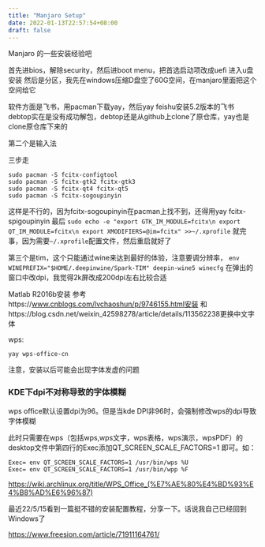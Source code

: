 ```yaml
---
title: "Manjaro Setup"
date: 2022-01-13T22:57:54+08:00
draft: false
---
```


Manjaro 的一些安装经验吧

首先进bios，解除security，然后进boot menu，把首选启动项改成uefi
进入u盘安装
然后是分区，我先在windows压缩D盘空了60G空间，在manjaro里面把这个空间给它


软件方面是飞书，用pacman下载yay，然后yay feishu安装5.2版本的飞书
debtop实在是没有成功解包，debtop还是从github上clone了原仓库，yay也是clone原仓库下来的

第二个是输入法

三步走



```sudo pacman -S fcitx
sudo pacman -S fcitx-configtool
sudo pacman -S fcitx-gtk2 fcitx-gtk3
sudo pacman -S fcitx-qt4 fcitx-qt5
sudo pacman -S fcitx-sogoupinyin
```
这样是不行的，因为fcitx-sogoupinyin在pacman上找不到，还得用yay fcitx-spigoupinyin
最后
`sudo echo -e "export GTK_IM_MODULE=fcitx\n export QT_IM_MODULE=fcitx\n export XMODIFIERS=@im=fcitx" >>~/.xprofile`
就完事，因为需要`~/.xprofile`配置文件，然后重启就好了


第三个是tim，这个只能通过wine来达到最好的体验，注意要调分辨率，
`env WINEPREFIX="$HOME/.deepinwine/Spark-TIM" deepin-wine5 winecfg`
在弹出的窗口中改dpi，我觉得2k屏改成200dpi左右比较合适

Matlab R2016b安装
参考https://www.cnblogs.com/lvchaoshun/p/9746155.html安装
和https://blog.csdn.net/weixin_42598278/article/details/113562238更换中文字体



wps:

```
yay wps-office-cn
```

注意，安装以后可能会出现字体发虚的问题

### KDE下dpi不对称导致的字体模糊

wps office默认设置dpi为96。但是当kde DPI非96时，会强制修改wps的dpi导致字体模糊

此时只需要在wps（包括wps,wps文字，wps表格，wps演示，wpsPDF）的desktop文件中第四行的Exec添加QT_SCREEN_SCALE_FACTORS=1 即可。如：

```
Exec= env QT_SCREEN_SCALE_FACTORS=1 /usr/bin/wps %U
Exec= env QT_SCREEN_SCALE_FACTORS=1 /usr/bin/wpp %F
```

https://wiki.archlinux.org/title/WPS_Office_(%E7%AE%80%E4%BD%93%E4%B8%AD%E6%96%87)



最近22/5/15看到一篇挺不错的安装配置教程，分享一下。话说我自己已经回到Windows了

https://www.freesion.com/article/71911164761/

